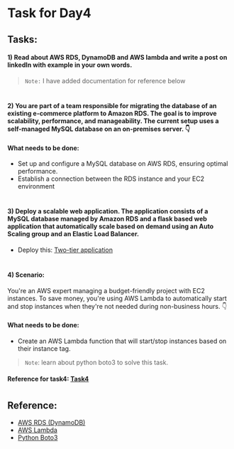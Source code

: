 # Task for Day4

## Tasks:
#### 1) Read about AWS RDS, DynamoDB and AWS lambda and write a post on linkedIn with example in your own words.
> `Note:` I have added documentation for reference below
#

#### 2) You are part of a team responsible for migrating the database of an existing e-commerce platform to Amazon RDS. The goal is to improve scalability, performance, and manageability. The current setup uses a self-managed MySQL database on an on-premises server. 👇

#### What needs to be done:
  - Set up and configure a MySQL database on AWS RDS, ensuring optimal performance.
  - Establish a connection between the RDS instance and your EC2 environment
#

#### 3) Deploy a scalable web application. The application consists of a MySQL database managed by Amazon RDS and a flask based web application that automatically scale based on demand using an Auto Scaling group and an Elastic Load Balancer. <br>
  - Deploy this: <a href="https://github.com/LondheShubham153/two-tier-flask-app">Two-tier application</a>
#

#### 4) Scenario:
You're an AWS expert managing a budget-friendly project with EC2 instances. To save money, you're using AWS Lambda to automatically start and stop instances when they're not needed during non-business hours. 👇

#### What needs to be done:
  - Create an AWS Lambda function that will start/stop instances based on their instance tag. <br>
> `Note`: learn about python boto3 to solve this task.
#### Reference for task4: <a href="https://repost.aws/knowledge-center/start-stop-lambda-eventbridge">Task4</a>
#

## Reference: 
  - <a href="https://docs.aws.amazon.com/amazondynamodb/latest/developerguide/GettingStartedDynamoDB.html"> AWS RDS (DynamoDB)</a>
  - <a href="https://docs.aws.amazon.com/lambda/?icmpid=docs_homepage_featuredsvcs"> AWS Lambda</a>
  - <a href="https://boto3.amazonaws.com/v1/documentation/api/latest/index.html"> Python Boto3 </a> 

